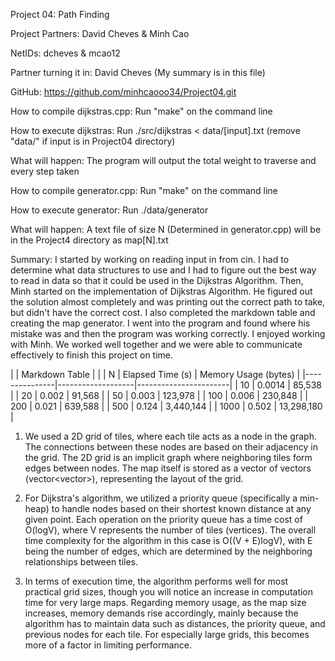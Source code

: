 Project 04: Path Finding

Project Partners: David Cheves & Minh Cao 

NetIDs: dcheves & mcao12


Partner turning it in: David Cheves (My summary is in this file)

GitHub: https://github.com/minhcaooo34/Project04.git



How to compile dijkstras.cpp: Run "make" on the command line

How to execute dijkstras: Run ./src/dijkstras < data/[input].txt (remove "data/" if input is in Project04 directory)

What will happen: The program will output the total weight to traverse and every step taken



How to compile generator.cpp: Run "make" on the command line

How to execute generator: Run ./data/generator

What will happen: A text file of size N (Determined in generator.cpp) will be in the Project4 directory as map[N].txt



Summary: I started by working on reading input in from cin. I had to determine what data structures to use and I had to figure out the best way to read in data so that it could be used in the Dijkstras Algorithm. Then, Minh started on the implementation of Dijkstras Algorithm. He figured out the solution almost completely and was 
printing out the correct path to take, but didn't have the correct cost. I also completed the markdown table and creating the map generator. I went into the program and found where his mistake was and then the program was working correctly. I enjoyed working with Minh. We worked well together and we were able to communicate effectively 
to finish this project on time.



|               |  Markdown Table   |                       |
| N             | Elapsed Time (s)  | Memory Usage (bytes)  |
|---------------|-------------------|-----------------------|
| 10            | 0.0014            | 85,538                |
| 20            | 0.002             | 91,568                |
| 50            | 0.003             | 123,978               |
| 100           | 0.006             | 230,848               |
| 200           | 0.021             | 639,588               |
| 500           | 0.124             | 3,440,144             |
| 1000          | 0.502             | 13,298,180            |

1. We used a 2D grid of tiles, where each tile acts as a node in the graph. The connections between these nodes are based on their adjacency in the grid. The 2D grid is an implicit graph where neighboring tiles form edges between nodes. The map itself is stored as a vector of vectors (vector<vector<char>>), representing the layout of the grid.

2. For Dijkstra's algorithm, we utilized a priority queue (specifically a min-heap) to handle nodes based on their shortest known distance at any given point. Each operation on the priority queue has a time cost of O(logV), where V represents the number of tiles (vertices). The overall time complexity for the algorithm in this case is O((V + E)logV), with E being the number of edges, which are determined by the neighboring relationships between tiles.

3. In terms of execution time, the algorithm performs well for most practical grid sizes, though you will notice an increase in computation time for very large maps. Regarding memory usage, as the map size increases, memory demands rise accordingly, mainly because the algorithm has to maintain data such as distances, the priority queue, and previous nodes for each tile. For especially large grids, this becomes more of a factor in limiting performance.
